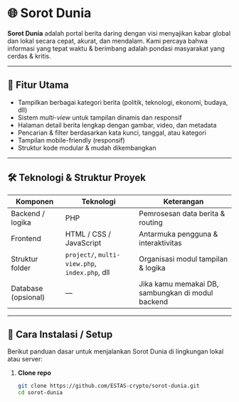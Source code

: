 # 🌐 Sorot Dunia

**Sorot Dunia** adalah portal berita daring dengan visi menyajikan kabar global dan lokal secara cepat, akurat, dan mendalam. Kami percaya bahwa informasi yang tepat waktu & berimbang adalah pondasi masyarakat yang cerdas & kritis.

---

## 🧭 Fitur Utama

- Tampilkan berbagai kategori berita (politik, teknologi, ekonomi, budaya, dll)  
- Sistem *multi-view* untuk tampilan dinamis dan responsif  
- Halaman detail berita lengkap dengan gambar, video, dan metadata  
- Pencarian & filter berdasarkan kata kunci, tanggal, atau kategori  
- Tampilan mobile-friendly (responsif)  
- Struktur kode modular & mudah dikembangkan  

---

## 🛠️ Teknologi & Struktur Proyek

| Komponen | Teknologi | Keterangan |
|----------|-----------|------------|
| Backend / logika | PHP | Pemrosesan data berita & routing |
| Frontend | HTML / CSS / JavaScript | Antarmuka pengguna & interaktivitas |
| Struktur folder | `project/`, `multi-view.php`, `index.php`, dll | Organisasi modul tampilan & logika |
| Database (opsional) | — | Jika kamu memakai DB, sambungkan di modul backend |

---

## 🚀 Cara Instalasi / Setup

Berikut panduan dasar untuk menjalankan Sorot Dunia di lingkungan lokal atau server:

1. **Clone repo**  
   ```bash
   git clone https://github.com/ESTAS-crypto/sorot-dunia.git
   cd sorot-dunia
